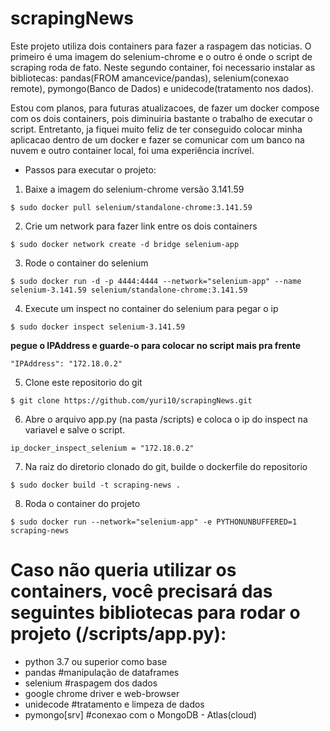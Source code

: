 # scrapingNews

Este projeto utiliza dois containers para fazer a raspagem das noticias. O primeiro é uma imagem do selenium-chrome e o outro é onde o script de scraping roda de fato. Neste segundo container, foi necessario instalar as bibliotecas: pandas(FROM amancevice/pandas), selenium(conexao remote), pymongo(Banco de Dados) e unidecode(tratamento nos dados).

Estou com planos, para futuras atualizacoes, de fazer um docker compose com os dois containers, pois diminuiria bastante o trabalho de executar o script. Entretanto, ja fiquei muito feliz de ter conseguido colocar minha aplicacao dentro de um docker e fazer se comunicar com um banco na nuvem e outro container local, foi uma experiência incrível.

* Passos para executar o projeto:

1. Baixe a imagem do selenium-chrome versão 3.141.59
~~~
$ sudo docker pull selenium/standalone-chrome:3.141.59
~~~~

2. Crie um network para fazer link entre os dois containers
~~~
$ sudo docker network create -d bridge selenium-app
~~~

3. Rode o container do selenium
~~~
$ sudo docker run -d -p 4444:4444 --network="selenium-app" --name selenium-3.141.59 selenium/standalone-chrome:3.141.59
~~~

4. Execute um inspect no container do selenium para pegar o ip
~~~
$ sudo docker inspect selenium-3.141.59
~~~
**pegue o IPAddress e guarde-o para colocar no script mais pra frente**
~~~
"IPAddress": "172.18.0.2"
~~~

5. Clone este repositorio do git
~~~
$ git clone https://github.com/yuri10/scrapingNews.git
~~~

6. Abre o arquivo app.py (na pasta /scripts) e coloca o ip do inspect na variavel e salve o script.
~~~
ip_docker_inspect_selenium = "172.18.0.2"
~~~

7. Na raiz do diretorio clonado do git, builde o dockerfile do repositorio
~~~
$ sudo docker build -t scraping-news .
~~~~

8. Roda o container do projeto
~~~
$ sudo docker run --network="selenium-app" -e PYTHONUNBUFFERED=1 scraping-news
~~~


# **Caso não queria utilizar os containers, você precisará das seguintes bibliotecas para rodar o projeto (/scripts/app.py):**
* python 3.7 ou superior como base  
* pandas #manipulação de dataframes   
* selenium #raspagem dos dados  
* google chrome driver e web-browser
* unidecode #tratamento e limpeza de dados 
* pymongo[srv] #conexao com o MongoDB - Atlas(cloud) 
